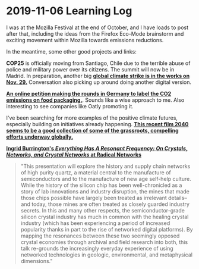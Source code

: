 # 2019-11-06 Learning Log

I was at the Mozilla Festival at the end of October, and I have loads to post after that, including the ideas from the Firefox Eco-Mode brainstorm and exciting movement within Mozilla towards emissions reductions. 

In the meantime, some other good projects and links: 

**COP25** is officially moving from Santiago, Chile due to the terrible abuse of police and military power over its citizens. The summit will now be in Madrid. In preparation, another big **[global climate strike is in the works on Nov. 29.](https://fridaysforfuture.berlin/event/global-day-of-climate-actions/)** Conversation also picking up around doing another digital version. 

**[An online petition making the rounds in Germany to label the CO2 emissions on food packaging.](https://epetitionen.bundestag.de/petitionen/_2019/_10/_01/Petition_99915.nc.html)**. Sounds like a wise approach to me. Also interesting to see companies like Oatly promoting it. 

I've been searching for more examples of the positive climate futures, especially building on initiatives already happening. **[This recent film 2040 seems to be a good collection of some of the grassroots, compelling efforts underway globally.](https://whatsyour2040.com/)**

**[Ingrid Burrington's *Everything Has A Resonant Frequency: On Crystals, Networks, and Crystal Networks* at Radical Networks](https://radicalnetworks.org/participants/ingrid-burrington/)**

>"This presentation will explore the history and supply chain networks of high purity quartz, a material central to the manufacture of semiconductors and to the manufacture of new age self-help culture. While the history of the silicon chip has been well-chronicled as a story of lab innovations and industry disruption, the mines that made those chips possible have largely been treated as irrelevant details–and today, those mines are often treated as closely guarded industry secrets. In this and many other respects, the semiconductor-grade silicon crystal industry has much in common with the healing crystal industry (which has been experiencing a period of increased popularity thanks in part to the rise of networked digital platforms). By mapping the resonances between these two seemingly opposed crystal economies through archival and field research into both, this talk re-grounds the increasingly everyday experience of using networked technologies in geologic, environmental, and metaphysical dimensions." 